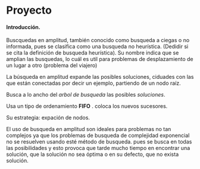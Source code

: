 # Proyecto
#### Introducción.
Buscquedas en amplitud, también conocido como busqueda a ciegas o no informada, pues se clasifica como una busqueda no heurística. (Dedidir si se cita la definición de busqueda heurística).
Su nombre indica que se amplian las busquedas, lo cuál es util para problemas de desplazamiento de un lugar a otro (problema del viajero) 

La búsqueda en amplitud expande las posibles soluciones, ciduades con las que están conectadas por decir un ejemplo, partiendo de un nodo raíz.

Busca a lo ancho del _arbol de busqueda_ las posibles _soluciones_.

Usa un tipo de ordenamiento **FIFO** . coloca los nuevos sucesores.

Su estrategia: expación de nodos. 

El uso de busqueda en amplitud son ideales para problemas no tan complejos ya que los problemas de busqueda de complejidad exponencial no se resuelven usando esté método de busqueda.
pues se busca en todas las posibilidades y esto provoca que tarde mucho tiempo en encontrar una solución, que la solución no sea óptima o en su defecto, que no exista solución.
